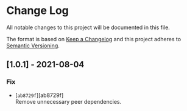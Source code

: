 
# Change Log

All notable changes to this project will be documented in this file.

The format is based on [Keep a Changelog](http://keepachangelog.com/)
and this project adheres to [Semantic Versioning](http://semver.org/).

## [1.0.1] - 2021-08-04

### Fix

- [`ab8729f`][ab8729f]  
  Remove unnecessary peer dependencies.

[77f326a]: https://github.com/angular-package/error/commit/ab8729f3627d63729326ddfd354296c2ae800c33
